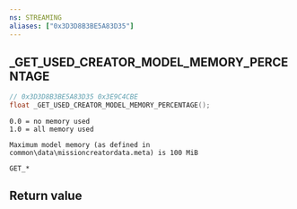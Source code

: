 ```yaml
---
ns: STREAMING
aliases: ["0x3D3D8B3BE5A83D35"]
---
```

## _GET_USED_CREATOR_MODEL_MEMORY_PERCENTAGE

```c
// 0x3D3D8B3BE5A83D35 0x3E9C4CBE
float _GET_USED_CREATOR_MODEL_MEMORY_PERCENTAGE();
```

```
0.0 = no memory used
1.0 = all memory used

Maximum model memory (as defined in common\data\missioncreatordata.meta) is 100 MiB

GET_*
```

## Return value
